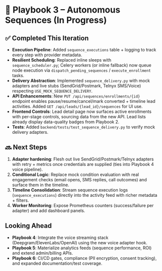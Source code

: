 # 🚀 Playbook 3 – Autonomous Sequences (In Progress)

## ✅ Completed This Iteration
- **Execution Pipeline**: Added `sequence_executions` table + logging to track every step with provider metadata.
- **Resilient Scheduling**: Replaced inline sleeps with `sequence_scheduler.py`; Celery workers (or inline fallback) now queue node execution via `dispatch_pending_sequences` / `execute_enrollment` tasks.
- **Delivery Abstraction**: Implemented `sequence_delivery.py` with mock adapters and live stubs (SendGrid/Postmark, Telnyx SMS/Voice) respecting `USE_MOCK_SEQUENCE_DELIVERY`.
- **API Enhancements**: New `PUT /api/sequences/enrollments/{id}` endpoint enables pause/resume/cancel/mark converted + timeline lead activities. Added `GET /api/leads/{lead_id}/sequences` for UI use.
- **Frontend Controls**: Lead detail page now surfaces active enrollments with per-stage controls, sourcing data from the new API. Lead lists already display data-quality badges from Playbook 2.
- **Tests**: Added `backend/tests/test_sequence_delivery.py` to verify mock delivery adapters.

## 🔜 Next Steps
1. **Adapter hardening**: Flesh out live SendGrid/Postmark/Telnyx adapters with retry + metrics once credentials are supplied (ties into Playbook 4 voice pipeline).
2. **Conditional Logic**: Replace mock condition evaluation with real engagement checks (email opens, SMS replies, call outcomes) and surface them in the timeline.
3. **Timeline Consolidation**: Stream sequence execution logs (`sequence_executions`) directly into the activity feed with richer metadata + filters.
4. **Worker Monitoring**: Expose Prometheus counters (success/failure per adapter) and add dashboard panels.

## Looking Ahead
- **Playbook 4**: Integrate the voice streaming stack (Deepgram/ElevenLabs/OpenAI) using the new voice adapter hook.
- **Playbook 5**: Materialize analytics feeds (sequence performance, ROI) and extend admin/billing APIs.
- **Playbook 6**: CI/CD gates, compliance (PII encryption, consent tracking), and expanded documentation/test coverage.
